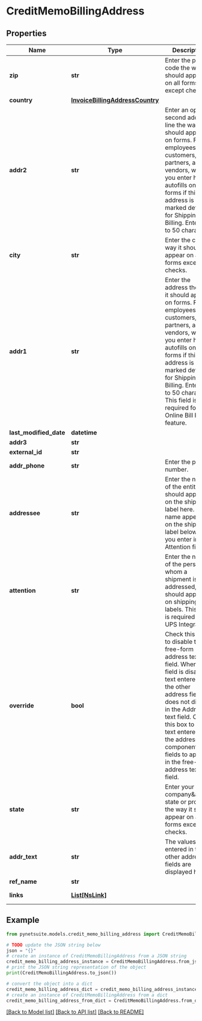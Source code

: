 # CreditMemoBillingAddress


## Properties

Name | Type | Description | Notes
------------ | ------------- | ------------- | -------------
**zip** | **str** | Enter the postal code the way it should appear on all forms except checks. | [optional] 
**country** | [**InvoiceBillingAddressCountry**](InvoiceBillingAddressCountry.md) |  | [optional] 
**addr2** | **str** | Enter an optional second address line the way it should appear on forms. For employees, customers, partners, and vendors, what you enter here autofills on forms if this address is marked default for Shipping or Billing. Enter up to 50 characters. | [optional] 
**city** | **str** | Enter the city the way it should appear on all forms except checks. | [optional] 
**addr1** | **str** | Enter the address the way it should appear on forms. For employees, customers, partners, and vendors, what you enter here autofills on forms if this address is marked default for Shipping or Billing. Enter up to 50 characters. This field is required for the Online Bill Pay feature. | [optional] 
**last_modified_date** | **datetime** |  | [optional] 
**addr3** | **str** |  | [optional] 
**external_id** | **str** |  | [optional] 
**addr_phone** | **str** | Enter the phone number. | [optional] 
**addressee** | **str** | Enter the name of the entity that should appear on the shipping label here. This name appears on the shipping label below what you enter in the Attention field. | [optional] 
**attention** | **str** | Enter the name of the person to whom a shipment is addressed, as it should appear on shipping labels. This field is required for UPS Integration. | [optional] 
**override** | **bool** | Check this box to disable the free-form address text field. When this field is disabled, text entered in the other address fields does not display in the Address text field. Clear this box to allow text entered in the address component fields to appear in the free-form address text field. | [optional] 
**state** | **str** | Enter your company&amp;apos;s state or province the way it should appear on all forms except checks. | [optional] 
**addr_text** | **str** | The values entered in the other address fields are displayed here. | [optional] 
**ref_name** | **str** |  | [optional] 
**links** | [**List[NsLink]**](NsLink.md) |  | [optional] [readonly] 

## Example

```python
from pynetsuite.models.credit_memo_billing_address import CreditMemoBillingAddress

# TODO update the JSON string below
json = "{}"
# create an instance of CreditMemoBillingAddress from a JSON string
credit_memo_billing_address_instance = CreditMemoBillingAddress.from_json(json)
# print the JSON string representation of the object
print(CreditMemoBillingAddress.to_json())

# convert the object into a dict
credit_memo_billing_address_dict = credit_memo_billing_address_instance.to_dict()
# create an instance of CreditMemoBillingAddress from a dict
credit_memo_billing_address_from_dict = CreditMemoBillingAddress.from_dict(credit_memo_billing_address_dict)
```
[[Back to Model list]](../README.md#documentation-for-models) [[Back to API list]](../README.md#documentation-for-api-endpoints) [[Back to README]](../README.md)


